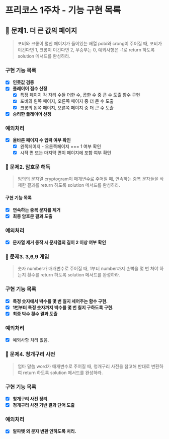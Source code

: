 # 프리코스 1주차 - 기능 구현 목록

## 🚀 문제1. 더 큰 값의 페이지

> 포비와 크롱이 펼친 페이지가 들어있는 배열 pobi와 crong이 주어질 때, 포비가 이긴다면 1, 크롱이 이긴다면 2, 무승부는 0, 예외사항은 -1로 return 하도록 solution 메서드를 완성하라.

### 구현 기능 목록

- [x] **인풋값 검증**
- [x] **플레이어 점수 산정**
  - [x] 특정 페이지 각 자리 수들 더한 수, 곱한 수 중 큰 수 도출 함수 구현
  - [x] 포비의 왼쪽 페이지, 오른쪽 페이지 중 더 큰 수 도출
  - [x] 크롱의 왼쪽 페이지, 오른쪽 페이지 중 더 큰 수 도출
- [x] **승리한 플레이어 선정**

### 예외처리

- [x] **올바른 페이지 수 입력 여부 확인**
  - [x] 왼쪽페이지 - 오른쪽페이지 === 1 여부 확인
  - [x] 시작 면 또는 마지막 면이 페이지에 포함 여부 확인

### 🚀 문제2. 암호문 해독

> 임의의 문자열 cryptogram이 매개변수로 주어질 때, 연속하는 중복 문자들을 삭제한 결과를 return 하도록 solution 메서드를 완성하라.

#### 구현 기능 목록

- [x] **연속하는 중복 문자를 제거**
- [x] **최종 암호문 결과 도출**

### 예외처리

- [x] **문자열 제거 동작 시 문자열의 길이 2 이상 여부 확인**

### 🚀 문제3. 3,6,9 게임

> 숫자 number가 매개변수로 주어질 때, 1부터 number까지 손뼉을 몇 번 쳐야 하는지 횟수를 return 하도록 solution 메서드를 완성하라.

### 구현 기능 목록

- [x] **특정 숫자에서 박수를 몇 번 칠지 세어주는 함수 구현.**
- [x] **1번부터 특정 숫자까지 박수를 몇 번 칠지 구하도록 구현.**
- [x] **최종 박수 횟수 결과 도출**

### 예외처리

- [x] 예외사항 처리 없음.

### 🚀 문제4. 청개구리 사전

> 엄마 말씀 word가 매개변수로 주어질 때, 청개구리 사전을 참고해 반대로 변환하여 return 하도록 solution 메서드를 완성하라.

### 구현 기능 목록

- [x] **청개구리 사전 정리.**
- [x] **청개구리 사전 기반 결과 단어 도출**

### 예외처리

- [x] **알파벳 외 문자 변환 안하도록 처리.**
